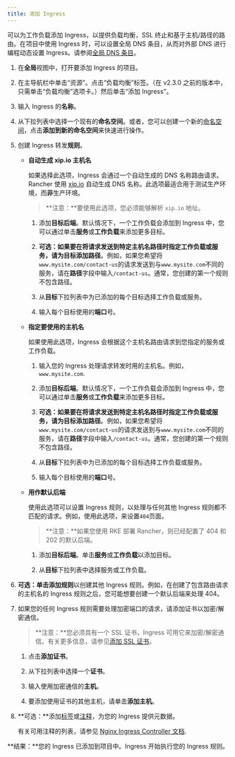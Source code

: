 ```yaml
---
title: 添加 Ingress
---
```


可以为工作负载添加 Ingress，以提供负载均衡，SSL 终止和基于主机/路径的路由。在项目中使用 Ingress 时，可以设置全局 DNS 条目，从而对外部 DNS 进行编程动态设置 Ingress。请参阅[全局 DNS 条目](/docs/catalog/globaldns/_index)。

1. 在**全局**视图中，打开要添加 Ingress 的项目。

1. 在主导航栏中单击“资源”。点击“负载均衡”标签。（在 v2.3.0 之前的版本中，只需单击“负载均衡”选项卡。）然后单击“添加 Ingress”。

1. 输入 Ingress 的**名称**。

1. 从下拉列表中选择一个现有的**命名空间**。或者，您可以创建一个新的[命名空间](/docs/cluster-admin/projects-and-namespaces/_index)，点击**添加到新的命名空间**来快速进行操作。

1. 创建 Ingress 转发**规则**。

   - **自动生成 xip.io 主机名**

     如果选择此选项，Ingress 会通过一个自动生成的 DNS 名称路由请求。Rancher 使用 [xip.io](http://xip.io/) 自动生成 DNS 名称。此选项最适合用于测试生产环境，而**非**生产环境。

     > **注意：**要使用此选项，您必须能够解析 `xip.io` 地址。

     1. 添加**目标后端**。默认情况下，一个工作负载会添加到 Ingress 中，您可以通过单击**服务**或**工作负载**来添加更多目标。

     1. **可选：**如果要在将请求发送到特定主机名路径时指定工作负载或服务，请为目标添加**路径**。例如，如果您希望将`www.mysite.com/contact-us`的请求发送到与`www.mysite.com`不同的服务，请在**路径**字段中输入`/contact-us`。通常，您创建的第一个规则不包含路径。

     1. 从**目标**下拉列表中为已添加的每个目标选择工作负载或服务。

     1. 输入每个目标使用的**端口**号。

   - **指定要使用的主机名**

     如果使用此选项，Ingress 会根据这个主机名路由请求到您指定的服务或工作负载。

     1. 输入您的 Ingress 处理请求转发时用的主机名。例如，`www.mysite.com`.

     1. 添加**目标后端**。默认情况下，一个工作负载会添加到 Ingress 中，您可以通过单击**服务**或**工作负载**来添加更多目标。

     1. **可选：**如果要在将请求发送到特定主机名路径时指定工作负载或服务，请为目标添加**路径**。例如，如果您希望将`www.mysite.com/contact-us`的请求发送到与`www.mysite.com`不同的服务，请在**路径**字段中输入`/contact-us`。通常，您创建的第一个规则不包含路径。

     1. 从**目标**下拉列表中为已添加的每个目标选择工作负载或服务。

     1. 输入每个目标使用的**端口**号。

   - **用作默认后端**

     使用此选项可以设置 Ingress 规则，以处理与任何其他 Ingress 规则都不匹配的请求。例如，使用此选项，来设置`404`页面。

     > **注意：**如果您使用 RKE 部署 Rancher，则已经配置了 404 和 202 的默认后端。

     1. 添加**目标后端**。单击**服务**或**工作负载**以添加目标。

     1. 从**目标**下拉列表中选择服务或工作负载。

1. **可选：**单击**添加规则**以创建其他 Ingress 规则。例如，在创建了包含路由请求的主机名的 Ingress 规则之后，您可能想要创建一个默认后端来处理 404。

1. 如果您的任何 Ingress 规则需要处理加密端口的请求，请添加证书以加密/解密通信。

   > **注意：**您必须具有一个 SSL 证书，Ingress 可用它来加密/解密通信。有关更多信息，请参见[添加 SSL 证书](/docs/k8s-in-rancher/certificates/_index)。

   1. 点击**添加证书**。

   1. 从下拉列表中选择一个**证书**。

   1. 输入使用加密通信的**主机**。

   1. 要添加使用证书的其他主机，请单击**添加主机**。

1. **可选：**添加[标签](https://kubernetes.io/docs/concepts/overview/working-with-objects/labels/)或[注释](https://kubernetes.io/docs/concepts/overview/working-with-objects/annotations/)，为您的 Ingress 提供元数据。

   有关可用注释的列表，请参见 [Nginx Ingress Controller 文档](https://kubernetes.github.io/ingress-nginx/user-guide/nginx-configuration/annotations/).

**结果：**您的 Ingress 已添加到项目中。Ingress 开始执行您的 Ingress 规则。
